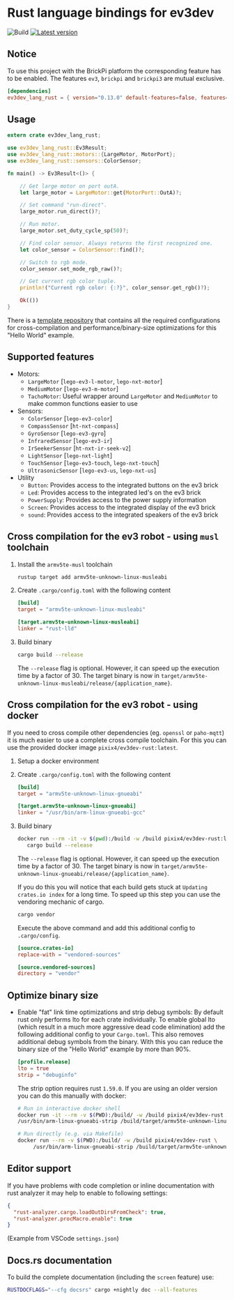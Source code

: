 # Rust language bindings for ev3dev

![Build](https://github.com/pixix4/ev3dev-lang-rust/workflows/Build/badge.svg)
[![Latest version](https://img.shields.io/crates/v/ev3dev-lang-rust.svg)](https://crates.io/crates/ev3dev-lang-rust)

## Notice

To use this project with the BrickPi platform the corresponding feature has to be enabled. The features `ev3`, `brickpi` and `brickpi3` are mutual exclusive.
```toml
[dependencies]
ev3dev_lang_rust = { version="0.13.0" default-features=false, features=["brickpi"] }
```

## Usage

```rust
extern crate ev3dev_lang_rust;

use ev3dev_lang_rust::Ev3Result;
use ev3dev_lang_rust::motors::{LargeMotor, MotorPort};
use ev3dev_lang_rust::sensors::ColorSensor;

fn main() -> Ev3Result<()> {

    // Get large motor on port outA.
    let large_motor = LargeMotor::get(MotorPort::OutA)?;

    // Set command "run-direct".
    large_motor.run_direct()?;

    // Run motor.
    large_motor.set_duty_cycle_sp(50)?;

    // Find color sensor. Always returns the first recognized one.
    let color_sensor = ColorSensor::find()?;

    // Switch to rgb mode.
    color_sensor.set_mode_rgb_raw()?;

    // Get current rgb color tuple.
    println!("Current rgb color: {:?}", color_sensor.get_rgb()?);

    Ok(())
}
```

There is a [template repository](https://github.com/pixix4/ev3dev-lang-rust-template/) that contains all the required configurations for cross-compilation and performance/binary-size optimizations for this "Hello World" example.

## Supported features

- Motors:
  - `LargeMotor` [`lego-ev3-l-motor`, `lego-nxt-motor`]
  - `MediumMotor` [`lego-ev3-m-motor`]
  - `TachoMotor`: Useful wrapper around `LargeMotor` and `MediumMotor` to make common functions easier to use
- Sensors:
  - `ColorSensor` [`lego-ev3-color`]
  - `CompassSensor` [`ht-nxt-compass`]
  - `GyroSensor` [`lego-ev3-gyro`]
  - `InfraredSensor` [`lego-ev3-ir`]
  - `IrSeekerSensor` [`ht-nxt-ir-seek-v2`]
  - `LightSensor` [`lego-nxt-light`]
  - `TouchSensor` [`lego-ev3-touch`, `lego-nxt-touch`]
  - `UltrasonicSensor` [`lego-ev3-us`, `lego-nxt-us`]
- Utility
  - `Button`: Provides access to the integrated buttons on the ev3 brick
  - `Led`: Provides access to the integrated led's on the ev3 brick
  - `PowerSupply`: Provides access to the power supply information
  - `Screen`: Provides access to the integrated display of the ev3 brick
  - `sound`: Provides access to the integrated speakers of the ev3 brick

## Cross compilation for the ev3 robot - using `musl` toolchain

1. Install the `armv5te-musl` toolchain

   ```bash
   rustup target add armv5te-unknown-linux-musleabi
   ```

2. Create `.cargo/config.toml` with the following content

   ```toml
   [build]
   target = "armv5te-unknown-linux-musleabi"

   [target.armv5te-unknown-linux-musleabi]
   linker = "rust-lld"
   ```

3. Build binary

   ```bash
   cargo build --release
   ```

   The `--release` flag is optional. However, it can speed up the execution time by a factor of 30.
   The target binary is now in `target/armv5te-unknown-linux-musleabi/release/{application_name}`.

## Cross compilation for the ev3 robot - using docker

If you need to cross compile other dependencies (eg. `openssl` or `paho-mqtt`) it is much easier to use a complete cross compile toolchain. For this you can use the provided docker image `pixix4/ev3dev-rust:latest`.

1. Setup a docker environment

2. Create `.cargo/config.toml` with the following content

   ```toml
   [build]
   target = "armv5te-unknown-linux-gnueabi"

   [target.armv5te-unknown-linux-gnueabi]
   linker = "/usr/bin/arm-linux-gnueabi-gcc"
   ```

3. Build binary

   ```bash
   docker run --rm -it -v $(pwd):/build -w /build pixix4/ev3dev-rust:latest \
      cargo build --release
   ```

   The `--release` flag is optional. However, it can speed up the execution time by a factor of 30.
   The target binary is now in `target/armv5te-unknown-linux-gnueabi/release/{application_name}`.

   If you do this you will notice that each build gets stuck at `Updating crates.io index` for a long time. To speed up this step you can use the vendoring mechanic of cargo.

   ```bash
   cargo vendor
   ```

   Execute the above command and add this additional config to `.cargo/config`.

   ```toml
   [source.crates-io]
   replace-with = "vendored-sources"

   [source.vendored-sources]
   directory = "vendor"
   ```

## Optimize binary size

- Enable "fat" link time optimizations and strip debug symbols:
  By default rust only performs lto for each crate individually. To enable global lto (which result in a much more aggressive dead code elimination) add the following additional config to your `Cargo.toml`. This also removes additional debug symbols from the binary. With this you can reduce the binary size of the "Hello World" example by more than 90%.

  ```toml
  [profile.release]
  lto = true
  strip = "debuginfo"
  ```

  The strip option requires rust `1.59.0`. If you are using an older version you can do this manually with docker:

  ```bash
  # Run in interactive docker shell
  docker run -it --rm -v $(PWD):/build/ -w /build pixix4/ev3dev-rust
  /usr/bin/arm-linux-gnueabi-strip /build/target/armv5te-unknown-linux-gnueabi/release/{application_name}

  # Run directly (e.g. via Makefile)
  docker run --rm -v $(PWD):/build/ -w /build pixix4/ev3dev-rust \
       /usr/bin/arm-linux-gnueabi-strip /build/target/armv5te-unknown-linux-gnueabi/release/{application_name}
  ```

## Editor support

If you have problems with code completion or inline documentation with rust analyzer it may help to enable to following settings:

```json
{
  "rust-analyzer.cargo.loadOutDirsFromCheck": true,
  "rust-analyzer.procMacro.enable": true
}
```

(Example from VSCode `settings.json`)

## Docs.rs documentation

To build the complete documentation (including the `screen` feature) use:

```bash
RUSTDOCFLAGS="--cfg docsrs" cargo +nightly doc --all-features
```
